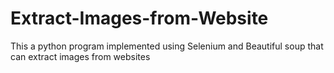 # Extract-Images-from-Website
This a python program implemented using Selenium and Beautiful soup that can extract images from websites
